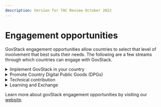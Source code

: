 ```yaml
---
description: Version for TAC Review October 2022
---
```


# Engagement opportunities

GovStack engagement opportunities allow countries to select that level of involvement that best suits their needs. The following are a few streams through which countries can engage with GovStack.

<details>

<summary>Implement GovStack in your country</summary>

Become a key partner for regional piloting and incorporating GovStack into country-level digitalization strategies

**Opportunities to get involved:**

* Prioritise sectors to introduce digital services.
* &#x20;Identify and rank services/use cases to be digitised.
* Design and develop citizen centric, seamless digital government services.
* Deploy and test digital government services on GovStack sandbox.
* Migrate the digital governent services on country infrastructure.
* Develop Capacity on GovStack & Whole-of-Government approach to digitise government services at scale.
* Develop digital strategies, strengthen institutional capacity based on BB approach together with digital readiness studies.
* Participate in knowledge-exchange to strengthen the global GovStack community by joining Forums and high-level panels representing the GovStack initiative.

To learn more about how to become a Reference Implementation Country please follow the [link](https://www.govstack.global/join-the-community/#reference-implementation-country).

<img src="../../.gitbook/assets/Screenshot 2022-09-19 220850.png" alt="" data-size="original">

</details>

<details>

<summary>Promote Country Digital Public Goods (DPGs)</summary>

Become a Champion Country by sharing Country DPGs & Expertise to other Countries:

* Identify potential DPGs that are likely to also comply with building blocks specifications
* Identify existing DPGs that can be used to inform specifications of building blocks – where these specifications are not yet in place/still evolving
* Create alignment and coordination for how to accelerate the discovery of these DPG Building Blocks eg. via a digital marketplace\


**Opportunities to get involved:**

* Participate in bi-monthly discussion rounds to exchange on DPGs as well as definitions for building blocks and Digital Public Infrastructure (DPI)
* Share best practices with and learn from other experts
* Contribute to the publication of GovStack relevant definitions (e.g. building blocks, DPI)

To learn more about becoming a Champion Country please follow the [link](https://www.govstack.global/join-the-community/#communities-of-practice).

<img src="../../.gitbook/assets/Screenshot 2022-09-22 101729.png" alt="" data-size="original">

</details>

<details>

<summary>Technical contribution</summary>

Participate in the co-design and review of Building Block technical specifications in GovStack working groups.

Find specifications for GovStack Building Blocks linked [here](http://localhost:5000/o/pxmRWOPoaU8fUAbbcrus/s/Mv07ks4AhtBDCIkO2zgW/).

<img src="../../.gitbook/assets/Screenshot 2022-09-19 221657.png" alt="" data-size="original">

</details>

<details>

<summary>Learning and Exchange</summary>

Share best practices in our GovStack communities of practice and exchange formats:

* GovStack CIO Digital Leaders Forum
* GovStack Demo Days
* GovStack Learning Management System (LMS)

<img src="../../.gitbook/assets/Screenshot 2022-09-19 221727.png" alt="" data-size="original">

</details>

Learn more about govStack engagement opportunities by visiting our [website](https://www.govstack.global/join-the-community/).
